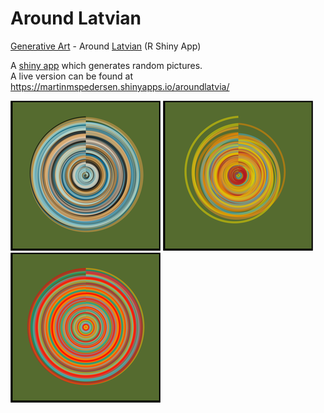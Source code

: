 # Around Latvian
[Generative Art](https://en.wikipedia.org/wiki/Generative_art) - Around [Latvian](https://en.wikipedia.org/wiki/Latvia) (R Shiny App)

A  [shiny app](https://shiny.rstudio.com/) which generates random pictures.  
A live version can be found at https://martinmspedersen.shinyapps.io/aroundlatvia/

<p float="left">
  <img src="https://github.com/MartinMSPedersen/GenerativeR/blob/master/AroundLatvia/pics/aroundlatvia-MTUwOTQ6MzoyOjU=.png" width="240" height="240" />
  <img src="https://github.com/MartinMSPedersen/GenerativeR/blob/master/AroundLatvia/pics/aroundlatvia-OTE4OTo0OjI6Mg==.png" width="240" height="240" />
  <img src="https://github.com/MartinMSPedersen/GenerativeR/blob/master/AroundLatvia/pics/aroundlatvia-MjIxMTk6MzoxOjc=.png" width="240" height="240" />
</p>
